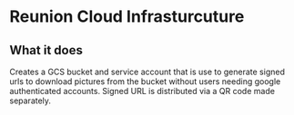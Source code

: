 # Reunion Cloud Infrasturcuture

## What it does
Creates a GCS bucket and service account that is use to generate signed urls to download pictures from the bucket without users needing google authenticated accounts. Signed URL is distributed via a QR code made separately.


